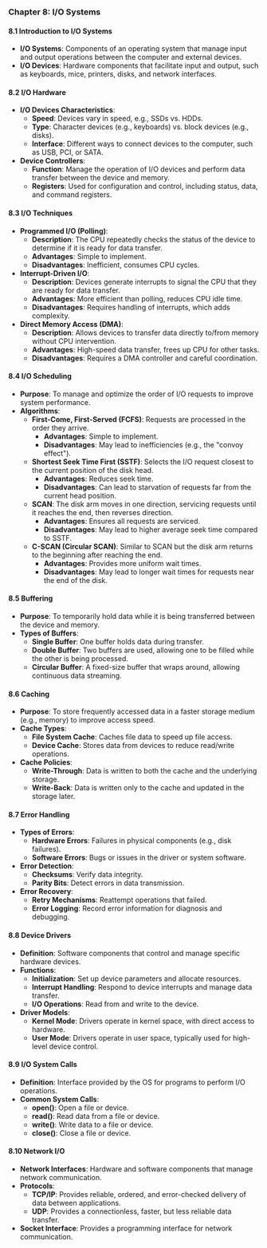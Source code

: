 ### Chapter 8: I/O Systems

#### 8.1 Introduction to I/O Systems
- **I/O Systems**: Components of an operating system that manage input and output operations between the computer and external devices.
- **I/O Devices**: Hardware components that facilitate input and output, such as keyboards, mice, printers, disks, and network interfaces.

#### 8.2 I/O Hardware
- **I/O Devices Characteristics**:
  - **Speed**: Devices vary in speed, e.g., SSDs vs. HDDs.
  - **Type**: Character devices (e.g., keyboards) vs. block devices (e.g., disks).
  - **Interface**: Different ways to connect devices to the computer, such as USB, PCI, or SATA.
- **Device Controllers**:
  - **Function**: Manage the operation of I/O devices and perform data transfer between the device and memory.
  - **Registers**: Used for configuration and control, including status, data, and command registers.

#### 8.3 I/O Techniques
- **Programmed I/O (Polling)**:
  - **Description**: The CPU repeatedly checks the status of the device to determine if it is ready for data transfer.
  - **Advantages**: Simple to implement.
  - **Disadvantages**: Inefficient, consumes CPU cycles.
- **Interrupt-Driven I/O**:
  - **Description**: Devices generate interrupts to signal the CPU that they are ready for data transfer.
  - **Advantages**: More efficient than polling, reduces CPU idle time.
  - **Disadvantages**: Requires handling of interrupts, which adds complexity.
- **Direct Memory Access (DMA)**:
  - **Description**: Allows devices to transfer data directly to/from memory without CPU intervention.
  - **Advantages**: High-speed data transfer, frees up CPU for other tasks.
  - **Disadvantages**: Requires a DMA controller and careful coordination.

#### 8.4 I/O Scheduling
- **Purpose**: To manage and optimize the order of I/O requests to improve system performance.
- **Algorithms**:
  - **First-Come, First-Served (FCFS)**: Requests are processed in the order they arrive.
    - **Advantages**: Simple to implement.
    - **Disadvantages**: May lead to inefficiencies (e.g., the "convoy effect").
  - **Shortest Seek Time First (SSTF)**: Selects the I/O request closest to the current position of the disk head.
    - **Advantages**: Reduces seek time.
    - **Disadvantages**: Can lead to starvation of requests far from the current head position.
  - **SCAN**: The disk arm moves in one direction, servicing requests until it reaches the end, then reverses direction.
    - **Advantages**: Ensures all requests are serviced.
    - **Disadvantages**: May lead to higher average seek time compared to SSTF.
  - **C-SCAN (Circular SCAN)**: Similar to SCAN but the disk arm returns to the beginning after reaching the end.
    - **Advantages**: Provides more uniform wait times.
    - **Disadvantages**: May lead to longer wait times for requests near the end of the disk.

#### 8.5 Buffering
- **Purpose**: To temporarily hold data while it is being transferred between the device and memory.
- **Types of Buffers**:
  - **Single Buffer**: One buffer holds data during transfer.
  - **Double Buffer**: Two buffers are used, allowing one to be filled while the other is being processed.
  - **Circular Buffer**: A fixed-size buffer that wraps around, allowing continuous data streaming.

#### 8.6 Caching
- **Purpose**: To store frequently accessed data in a faster storage medium (e.g., memory) to improve access speed.
- **Cache Types**:
  - **File System Cache**: Caches file data to speed up file access.
  - **Device Cache**: Stores data from devices to reduce read/write operations.
- **Cache Policies**:
  - **Write-Through**: Data is written to both the cache and the underlying storage.
  - **Write-Back**: Data is written only to the cache and updated in the storage later.

#### 8.7 Error Handling
- **Types of Errors**:
  - **Hardware Errors**: Failures in physical components (e.g., disk failures).
  - **Software Errors**: Bugs or issues in the driver or system software.
- **Error Detection**:
  - **Checksums**: Verify data integrity.
  - **Parity Bits**: Detect errors in data transmission.
- **Error Recovery**:
  - **Retry Mechanisms**: Reattempt operations that failed.
  - **Error Logging**: Record error information for diagnosis and debugging.

#### 8.8 Device Drivers
- **Definition**: Software components that control and manage specific hardware devices.
- **Functions**:
  - **Initialization**: Set up device parameters and allocate resources.
  - **Interrupt Handling**: Respond to device interrupts and manage data transfer.
  - **I/O Operations**: Read from and write to the device.
- **Driver Models**:
  - **Kernel Mode**: Drivers operate in kernel space, with direct access to hardware.
  - **User Mode**: Drivers operate in user space, typically used for high-level device control.

#### 8.9 I/O System Calls
- **Definition**: Interface provided by the OS for programs to perform I/O operations.
- **Common System Calls**:
  - **open()**: Open a file or device.
  - **read()**: Read data from a file or device.
  - **write()**: Write data to a file or device.
  - **close()**: Close a file or device.

#### 8.10 Network I/O
- **Network Interfaces**: Hardware and software components that manage network communication.
- **Protocols**:
  - **TCP/IP**: Provides reliable, ordered, and error-checked delivery of data between applications.
  - **UDP**: Provides a connectionless, faster, but less reliable data transfer.
- **Socket Interface**: Provides a programming interface for network communication.
